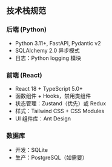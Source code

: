 ## 技术栈规范
### 后端 (Python)
- Python 3.11+, FastAPI, Pydantic v2
- SQLAlchemy 2.0 异步模式
- 日志：Python logging 模块

### 前端 (React)  
- React 18 + TypeScript 5.0+
- 函数组件 + Hooks，禁用类组件
- 状态管理：Zustand（优先）或 Redux
- 样式：Tailwind CSS + CSS Modules
- UI 组件库：Ant Design

### 数据库
- 开发：SQLite
- 生产：PostgreSQL（如需要）